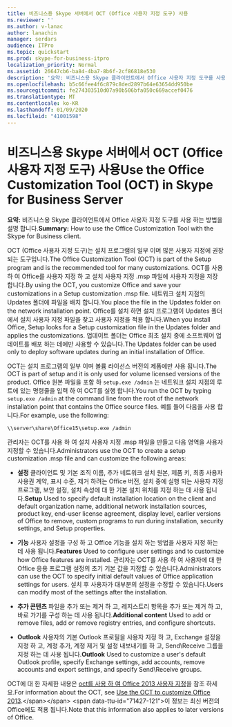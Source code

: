 ```yaml
---
title: 비즈니스용 Skype 서버에서 OCT (Office 사용자 지정 도구) 사용
ms.reviewer: ''
ms.author: v-lanac
author: lanachin
manager: serdars
audience: ITPro
ms.topic: quickstart
ms.prod: skype-for-business-itpro
localization_priority: Normal
ms.assetid: 26647cb6-ba84-4ba7-8b6f-2cf86818e530
description: '요약: 비즈니스용 Skype 클라이언트에서 Office 사용자 지정 도구를 사용 하는 방법을 설명 합니다.'
ms.openlocfilehash: b5c66fee4f6c879c8ded2897b64e63654dd950be
ms.sourcegitcommit: fe274303510d07a90b506bfa050c669accef0476
ms.translationtype: MT
ms.contentlocale: ko-KR
ms.lasthandoff: 01/09/2020
ms.locfileid: "41001598"
---
```

# <a name="use-the-office-customization-tool-oct-in-skype-for-business-server"></a><span data-ttu-id="71427-103">비즈니스용 Skype 서버에서 OCT (Office 사용자 지정 도구) 사용</span><span class="sxs-lookup"><span data-stu-id="71427-103">Use the Office Customization Tool (OCT) in Skype for Business Server</span></span>
 
<span data-ttu-id="71427-104">**요약:** 비즈니스용 Skype 클라이언트에서 Office 사용자 지정 도구를 사용 하는 방법을 설명 합니다.</span><span class="sxs-lookup"><span data-stu-id="71427-104">**Summary:** How to use the Office Customization Tool with the Skype for Business client.</span></span>
  
<span data-ttu-id="71427-105">OCT (Office 사용자 지정 도구)는 설치 프로그램의 일부 이며 많은 사용자 지정에 권장 되는 도구입니다.</span><span class="sxs-lookup"><span data-stu-id="71427-105">The Office Customization Tool (OCT) is part of the Setup program and is the recommended tool for many customizations.</span></span> <span data-ttu-id="71427-106">OCT를 사용 하 여 Office를 사용자 지정 하 고 설치 사용자 지정 .msp 파일에 사용자 지정을 저장 합니다.</span><span class="sxs-lookup"><span data-stu-id="71427-106">By using the OCT, you customize Office and save your customizations in a Setup customization .msp file.</span></span> <span data-ttu-id="71427-107">네트워크 설치 지점의 Updates 폴더에 파일을 배치 합니다.</span><span class="sxs-lookup"><span data-stu-id="71427-107">You place the file in the Updates folder on the network installation point.</span></span> <span data-ttu-id="71427-108">Office를 설치 하면 설치 프로그램이 Updates 폴더에서 설치 사용자 지정 파일을 찾고 사용자 지정을 적용 합니다.</span><span class="sxs-lookup"><span data-stu-id="71427-108">When you install Office, Setup looks for a Setup customization file in the Updates folder and applies the customizations.</span></span> <span data-ttu-id="71427-109">업데이트 폴더는 Office 최초 설치 중에 소프트웨어 업데이트를 배포 하는 데에만 사용할 수 있습니다.</span><span class="sxs-lookup"><span data-stu-id="71427-109">The Updates folder can be used only to deploy software updates during an initial installation of Office.</span></span>
  
<span data-ttu-id="71427-110">OCT는 설치 프로그램의 일부 이며 볼륨 라이선스 버전의 제품에만 사용 됩니다.</span><span class="sxs-lookup"><span data-stu-id="71427-110">The OCT is part of setup and it is only used for volume licensed versions of the product.</span></span> <span data-ttu-id="71427-111">Office 원본 파일을 포함 하 `setup.exe /admin` 는 네트워크 설치 지점의 루트에 있는 명령줄을 입력 하 여 OCT를 실행 합니다.</span><span class="sxs-lookup"><span data-stu-id="71427-111">You run the OCT by typing  `setup.exe /admin` at the command line from the root of the network installation point that contains the Office source files.</span></span> <span data-ttu-id="71427-112">예를 들어 다음을 사용 합니다.</span><span class="sxs-lookup"><span data-stu-id="71427-112">For example, use the following:</span></span>
  
 ```console
\\server\share\Office15\setup.exe /admin
```
  
<span data-ttu-id="71427-113">관리자는 OCT를 사용 하 여 설치 사용자 지정 .msp 파일을 만들고 다음 영역을 사용자 지정할 수 있습니다.</span><span class="sxs-lookup"><span data-stu-id="71427-113">Administrators use the OCT to create a setup customization .msp file and can customize the following areas:</span></span>
  
- <span data-ttu-id="71427-114">**설정** 클라이언트 및 기본 조직 이름, 추가 네트워크 설치 원본, 제품 키, 최종 사용자 사용권 계약, 표시 수준, 제거 하려는 Office 버전, 설치 중에 실행 되는 사용자 지정 프로그램, 보안 설정, 설치 속성에 대 한 기본 설치 위치를 지정 하는 데 사용 됩니다.</span><span class="sxs-lookup"><span data-stu-id="71427-114">**Setup** Used to specify default installation location on the client and default organization name, additional network installation sources, product key, end-user license agreement, display level, earlier versions of Office to remove, custom programs to run during installation, security settings, and Setup properties.</span></span>
    
- <span data-ttu-id="71427-115">**기능** 사용자 설정을 구성 하 고 Office 기능을 설치 하는 방법을 사용자 지정 하는 데 사용 됩니다.</span><span class="sxs-lookup"><span data-stu-id="71427-115">**Features** Used to configure user settings and to customize how Office features are installed.</span></span> <span data-ttu-id="71427-116">관리자는 OCT를 사용 하 여 사용자에 대 한 Office 응용 프로그램 설정의 초기 기본 값을 지정할 수 있습니다.</span><span class="sxs-lookup"><span data-stu-id="71427-116">Administrators can use the OCT to specify initial default values of Office application settings for users.</span></span> <span data-ttu-id="71427-117">설치 후 사용자가 대부분의 설정을 수정할 수 있습니다.</span><span class="sxs-lookup"><span data-stu-id="71427-117">Users can modify most of the settings after the installation.</span></span>
    
- <span data-ttu-id="71427-118">**추가 콘텐츠** 파일을 추가 또는 제거 하 고, 레지스트리 항목을 추가 또는 제거 하 고, 바로 가기를 구성 하는 데 사용 됩니다.</span><span class="sxs-lookup"><span data-stu-id="71427-118">**Additional content** Used to add or remove files, add or remove registry entries, and configure shortcuts.</span></span>
    
- <span data-ttu-id="71427-119">**Outlook** 사용자의 기본 Outlook 프로필을 사용자 지정 하 고, Exchange 설정을 지정 하 고, 계정 추가, 계정 제거 및 설정 내보내기를 하 고, Send\Receive 그룹을 지정 하는 데 사용 됩니다.</span><span class="sxs-lookup"><span data-stu-id="71427-119">**Outlook** Used to customize a user's default Outlook profile, specify Exchange settings, add accounts, remove accounts and export settings, and specify Send\Receive groups.</span></span>
    
<span data-ttu-id="71427-120">OCT에 대 한 자세한 내용은 [oct를 사용 하 여 Office 2013 사용자 지정](https://docs.microsoft.com/previous-versions/office/office-2013-resource-kit/cc179132(v=office.15))을 참조 하세요.</span><span class="sxs-lookup"><span data-stu-id="71427-120">For information about the OCT, see [Use the OCT to customize Office 2013](https://docs.microsoft.com/previous-versions/office/office-2013-resource-kit/cc179132(v=office.15)).</span></span> <span data-ttu-id="71427-121">이 정보는 최신 버전의 Office에도 적용 됩니다.</span><span class="sxs-lookup"><span data-stu-id="71427-121">Note that this information also applies to later versions of Office.</span></span>
  

